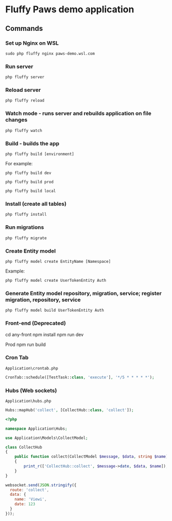 # Fluffy Paws demo application

## Commands

### Set up Nginx on WSL

`sudo php fluffy nginx paws-demo.wsl.com`

### Run server

`php fluffy server`

### Reload server

`php fluffy reload`

### Watch mode - runs server and rebuilds application on file changes

`php fluffy watch`

### Build - builds the app

`php fluffy build [environment]`

For example:

`php fluffy build dev`

`php fluffy build prod`

`php fluffy build local`

### Install (create all tables)

`php fluffy install`

### Run migrations

`php fluffy migrate`

### Create Entity model

`php fluffy model create EntityName [Namespace]`

Example:

`php fluffy model create UserTokenEntity Auth`

### Generate Entity model repository, migration, service; register migration, repository, service

`php fluffy model build UserTokenEntity Auth`

### Front-end (Deprecated)

  cd any-front
  npm install
  npm run dev

  Prod
  npm run build

### Cron Tab

`Application\crontab.php`

```php
CronTab::schedule([TestTask::class, 'execute'], '*/5 * * * * *');
```

### Hubs (Web sockets)

`Application\hubs.php`

```php
Hubs::mapHub('collect', [CollectHub::class, 'collect']);
```

```php
<?php

namespace Application\Hubs;

use Application\Models\CollectModel;

class CollectHub
{
    public function collect(CollectModel $message, $data, string $name)
    {
        print_r(['CollectHub::collect', $message->date, $data, $name]);
    }
}
```

```js
websocket.send(JSON.stringify({ 
  route: 'collect',
  data: { 
    name: 'Viewi',
    date: 123
  }
}));
```
